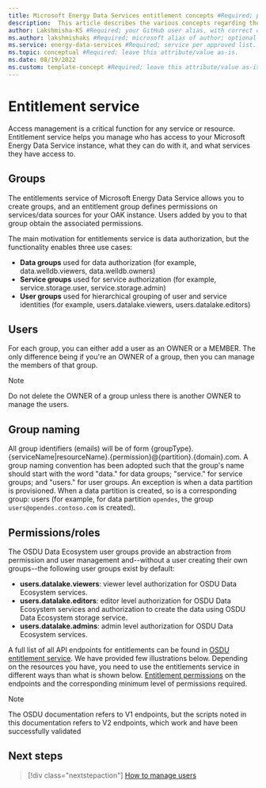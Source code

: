 ```yaml
---
title: Microsoft Energy Data Services entitlement concepts #Required; page title is displayed in search results. Include the brand.
description:  This article describes the various concepts regarding the entitlement services in Microsoft Energy Data Services #Required; article description that is displayed in search results. 
author: Lakshmisha-KS #Required; your GitHub user alias, with correct capitalization.
ms.author: lakshmishaks #Required; microsoft alias of author; optional team alias.
ms.service: energy-data-services #Required; service per approved list. slug assigned by ACOM.
ms.topic: conceptual #Required; leave this attribute/value as-is.
ms.date: 08/19/2022
ms.custom: template-concept #Required; leave this attribute/value as-is.
---
```


# Entitlement service

Access management is a critical function for any service or resource. Entitlement service helps you manage who has access to your Microsoft Energy Data Service instance, what they can do with it, and what services they have access to.

## Groups

The entitlements service of Microsoft Energy Data Service allows you to create groups, and an entitlement group defines permissions on services/data sources for your OAK instance. Users added by you to that group obtain the associated permissions.

The main motivation for entitlements service is data authorization, but the functionality enables three use cases:

- **Data groups** used for data authorization (for example, data.welldb.viewers, data.welldb.owners)
- **Service groups** used for service authorization (for example, service.storage.user, service.storage.admin)
- **User groups** used for hierarchical grouping of user and service identities (for example, users.datalake.viewers, users.datalake.editors)

## Users

For each group, you can either add a user as an OWNER or a MEMBER. The only difference being if you're an OWNER of a group, then you can manage the members of that group. 
> [!NOTE]
> Do not delete the OWNER of a group unless there is another OWNER to manage the users. 

## Group naming

All group identifiers (emails) will be of form {groupType}.{serviceName|resourceName}.{permission}@{partition}.{domain}.com. A group naming convention has been adopted such that the group's name should start with the word "data." for data groups; "service." for service groups; and "users." for user groups. An exception is when a data partition is provisioned. When a data partition is created, so is a corresponding group: users (for example, for data partition `opendes`, the group `users@opendes.contoso.com` is created). 

## Permissions/roles

The OSDU Data Ecosystem user groups provide an abstraction from permission and user management and--without a user creating their own groups--the following user groups exist by default:

- **users.datalake.viewers**: viewer level authorization for OSDU Data Ecosystem services.
- **users.datalake.editors**: editor level authorization for OSDU Data Ecosystem services and authorization to create the data using OSDU Data Ecosystem storage service.
- **users.datalake.admins**: admin level authorization for OSDU Data Ecosystem services.

A full list of all API endpoints for entitlements can be found in [OSDU entitlement service](https://community.opengroup.org/osdu/platform/security-and-compliance/entitlements/-/blob/release/0.15/docs/tutorial/Entitlements-Service.md#entitlement-service-api). We have provided few illustrations below. Depending on the resources you have, you need to use the entitlements service in different ways than what is shown below. [Entitlement permissions](https://community.opengroup.org/osdu/platform/security-and-compliance/entitlements/-/blob/release/0.15/docs/tutorial/Entitlements-Service.md#permissions) on the endpoints and the corresponding minimum level of permissions required.

> [!NOTE]
> The OSDU documentation refers to V1 endpoints, but the scripts noted in this documentation refers to V2 endpoints, which work and have been successfully validated

## Next steps
<!-- Add a context sentence for the following links -->
> [!div class="nextstepaction"]
> [How to manage users](how-to-manage-users.md)